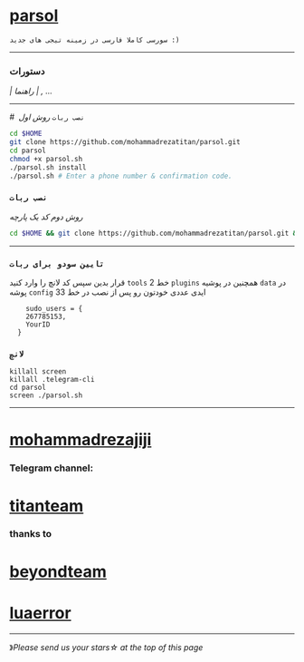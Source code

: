 # [parsol](https://telegram.me/titantims)

`سورسی کاملا فارسی در زمینه تیجی های جدید :)`

* * *

### دستورات

*| راهنما | , ...*

* * *

#` نصب ربات`
*روش اول*
```sh
cd $HOME
git clone https://github.com/mohammadrezatitan/parsol.git
cd parsol
chmod +x parsol.sh
./parsol.sh install
./parsol.sh # Enter a phone number & confirmation code.
```
### `نصب ربات`
*روش دوم کد یک پارچه*
```sh
cd $HOME && git clone https://github.com/mohammadrezatitan/parsol.git && cd parsol && chmod +x parsol.sh && ./parsol.sh install && ./parsol.sh
```

* * *

### `تایین سودو برای ربات`
 قرار بدین سپس کد لانچ را وارد کنید  `tools`  خط 2   `plugins` همچنین در پوشیه  `data` در پوشه `config` ایدی عددی خودتون رو پس از نصب در خط 33 
```
    sudo_users = {
    267785153,
    YourID
  }
```
### `لانچ`
```
killall screen
killall .telegram-cli
cd parsol
screen ./parsol.sh

```
* * *


# [mohammadrezajiji](https://telegram.me/mohammadrezajiji)


###  Telegram channel:

# [titanteam](https://telegram.me/titantims)

### thanks to   

# [beyondteam](https://telegram.me/BeyondTeam)

# [luaerror](https://telegram.me/luaerror)

* * *
》*Please send us your stars☆ at the top of this page*

